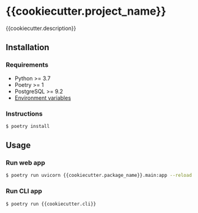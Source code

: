 # {{cookiecutter.project_name}}

{{cookiecutter.description}}

## Installation

### Requirements

- Python >= 3.7
- Poetry >= 1
- PostgreSQL >= 9.2
- [Environment variables](.env.example)

### Instructions

```sh
$ poetry install
```

## Usage

### Run web app

```sh
$ poetry run uvicorn {{cookiecutter.package_name}}.main:app --reload
```

### Run CLI app

```sh
$ poetry run {{cookiecutter.cli}}
```
